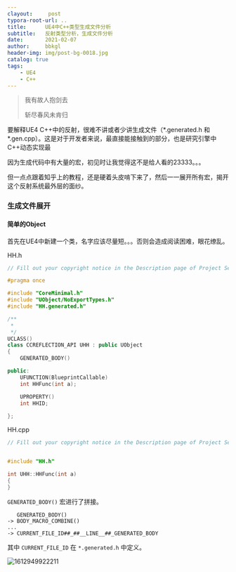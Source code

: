 ```yaml
---
clayout:     post
typora-root-url: ..
title:      UE4中C++类型生成文件分析
subtitle:   反射类型分析，生成文件分析
date:       2021-02-07
author:     bbkgl
header-img: img/post-bg-0018.jpg
catalog: true
tags:
    - UE4
    - C++
---
```


> 我有故人抱剑去
>
> 斩尽春风未肯归

要解释UE4 C++中的反射，很难不讲或者少讲生成文件（\*.generated.h 和 \*.gen.cpp）。这是对于开发者来说，最直接能接触到的部分，也是研究引擎中C++动态实现最

因为生成代码中有大量的宏，初见时让我觉得这不是给人看的23333。。。

但一点点跟着知乎上的教程，还是硬着头皮啃下来了，然后一一展开所有宏，揭开这个反射系统最外层的面纱。

### 生成文件展开

#### 简单的Object

首先在UE4中新建一个类，名字应该尽量短。。。否则会造成阅读困难，眼花缭乱。

HH.h

```cpp
// Fill out your copyright notice in the Description page of Project Settings.

#pragma once

#include "CoreMinimal.h"
#include "UObject/NoExportTypes.h"
#include "HH.generated.h"

/**
 * 
 */
UCLASS()
class CCREFLECTION_API UHH : public UObject
{
	GENERATED_BODY()

public:
	UFUNCTION(BlueprintCallable)
	int HHFunc(int a);

	UPROPERTY()
	int HHID;
	
};
```

HH.cpp

```cpp
// Fill out your copyright notice in the Description page of Project Settings.


#include "HH.h"

int UHH::HHFunc(int a)
{
}
```

```GENERATED_BODY()``` 宏进行了拼接。

```
   GENERATED_BODY()
-> BODY_MACRO_COMBINE()
...
-> CURRENT_FILE_ID##_##__LINE__##_GENERATED_BODY
```

其中 `CURRENT_FILE_ID` 在 `*.generated.h` 中定义。

![1612949922211](/cloud_img/1612949922211.png)